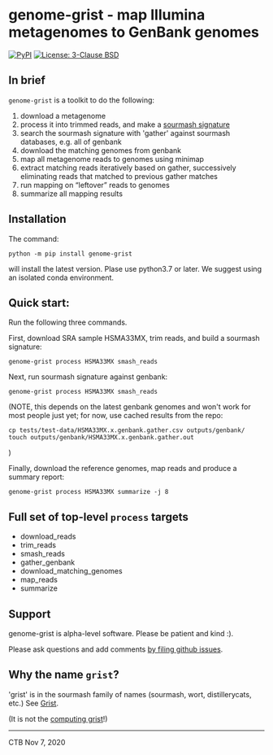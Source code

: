 # genome-grist - map Illumina metagenomes to GenBank genomes

<a href="https://pypi.org/project/genome-grist/"><img alt="PyPI" src="https://badge.fury.io/py/genome-grist.svg"></a>
<a href="https://github.com/dib-lab/pybbhash/blob/latest/LICENSE.txt"><img alt="License: 3-Clause BSD" src="https://img.shields.io/badge/License-BSD%203--Clause-blue.svg"></a>

## In brief

`genome-grist` is a toolkit to do the following:

1. download a metagenome
2. process it into trimmed reads, and make a [sourmash signature](https://sourmash.readthedocs.io/)
3. search the sourmash signature with 'gather' against sourmash databases, e.g. all of genbank
4. download the matching genomes from genbank
5. map all metagenome reads to genomes using minimap
6. extract matching reads iteratively based on gather, successively eliminating reads that matched to previous gather matches
7. run mapping on “leftover” reads to genomes
9. summarize all mapping results

## Installation

The command:
```
python -m pip install genome-grist
```
will install the latest version. Plase use python3.7 or later. We suggest
using an isolated conda environment.

## Quick start:

Run the following three commands.

First, download SRA sample HSMA33MX, trim reads, and build a sourmash
signature:
```
genome-grist process HSMA33MX smash_reads
```

Next, run sourmash signature against genbank:
```
genome-grist process HSMA33MX smash_reads
```
(NOTE, this depends on the latest genbank genomes and won't work for most
people just yet; for now, use cached results from the repo:
```
cp tests/test-data/HSMA33MX.x.genbank.gather.csv outputs/genbank/
touch outputs/genbank/HSMA33MX.x.genbank.gather.out
```
)

Finally, download the reference genomes, map reads and produce a summary
report:
```
genome-grist process HSMA33MX summarize -j 8
```

## Full set of top-level `process` targets

- download_reads
- trim_reads
- smash_reads
- gather_genbank
- download_matching_genomes
- map_reads
- summarize

## Support

genome-grist is alpha-level software. Please be patient and kind :).

Please ask questions and add comments
[by filing github issues](https://github.com/dib-lab/genome-grist/issues).

## Why the name `grist`?

'grist' is in the sourmash family of names (sourmash, wort,
distillerycats, etc.) See
[Grist](https://en.wikipedia.org/wiki/Grist).

(It is not the
[computing grist](https://en.wikipedia.org/wiki/Grist_(computing))!)

---

CTB Nov 7, 2020
